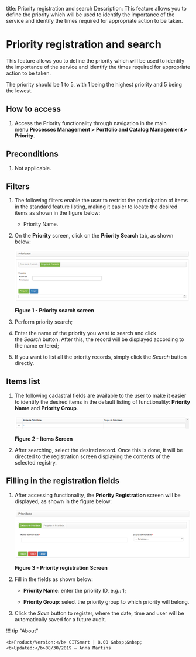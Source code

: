 title: Priority registration and search
Description: This feature allows you to define the priority which will be used to identify the importance of the service and identify the times required for appropriate action to be taken.

# Priority registration and search

This feature allows you to define the priority which will be used to identify
the importance of the service and identify the times required for appropriate
action to be taken.

The priority should be 1 to 5, with 1 being the highest priority and 5 being the
lowest.

How to access
-------------

1.  Access the Priority functionality through navigation in the main
    menu **Processes Management > Portfolio and Catalog Management >
    Priority**.

Preconditions
-------------

1.  Not applicable.

Filters
-------

1.  The following filters enable the user to restrict the participation of items
    in the standard feature listing, making it easier to locate the desired
    items as shown in the figure below:

    - Priority Name.

2. On the **Priority** screen, click on the **Priority Search** tab, as shown below:

    ![Criar](images/register-priority-1.png)
   
    **Figure 1 - Priority search screen**

3. Perform priority search;

4. Enter the name of the priority you want to search and click the *Search* button. After this, the record will be displayed 
according to the name entered;

5. If you want to list all the priority records, simply click the *Search* button directly.

Items list
----------

1. The following cadastral fields are available to the user to make it easier to identify the desired items in the default 
listing of functionality: **Priority Name** and **Priority Group**.

    ![Criar](images/register-priority-2.png)
   
    **Figure 2 - Items Screen**

2. After searching, select the desired record. Once this is done, it will be directed to the registration screen displaying the 
contents of the selected registry.

Filling in the registration fields
----------------------------------

1. After accessing functionality, the **Priority Registration** screen will be displayed, as shown in the figure below:

    ![Criar](images/register-priority-3.png)
   
    **Figure 3 - Priority registration Screen**

2. Fill in the fields as shown below:

    - **Priority Name**: enter the priority ID, e.g.: 1;

    - **Priority Group**: select the priority group to which priority will belong.

3. Click the *Save* button to register, where the date, time and user will be automatically saved for a future audit.


!!! tip "About"

    <b>Product/Version:</b> CITSmart | 8.00 &nbsp;&nbsp;
    <b>Updated:</b>08/30/2019 – Anna Martins
